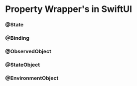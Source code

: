# Property Wrapper's in SwiftUI

### @State

### @Binding

### @ObservedObject

### @StateObject

### @EnvironmentObject
